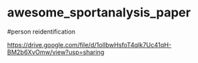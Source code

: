 # awesome_sportanalysis_paper
#person reidentification

https://drive.google.com/file/d/1olIbwHsfoT4qlk7Uc41qH-BM2b6XvOmw/view?usp=sharing
